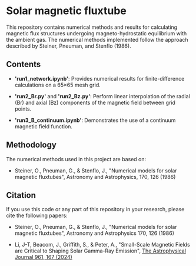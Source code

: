 # Solar magnetic fluxtube

This repository contains numerical methods and results for calculating magnetic flux structures undergoing magneto-hydrostatic equilibrium with the ambient gas. The numerical methods implemented follow the approach described by Steiner, Pneuman, and Stenflo (1986).

## Contents
- **'run1_network.ipynb'**: Provides numerical results for finite-difference calculations on a 65×65 mesh grid.

- **'run2_Br.py'** and **'run2_Bz.py'**: Perform linear interpolation of the radial (Br) and axial (Bz) components of the magnetic field between grid points.

- **'run3_B_continuum.ipynb'**: Demonstrates the use of a continuum magnetic field function.

## Methodology

The numerical methods used in this project are based on:

- Steiner, O., Pneuman, G., & Stenflo, J., "Numerical models for solar magnetic fluxtubes", Astronomy and Astrophysics, 170, 126 (1986)

## Citation

If you use this code or any part of this repository in your research, please cite the following papers:

- Steiner, O., Pneuman, G., & Stenflo, J., "Numerical models for solar magnetic fluxtubes", Astronomy and Astrophysics 170, 126 (1986)

- Li, J-T, Beacom, J., Griffith, S., & Peter, A., "Small-Scale Magnetic Fields are Critical to Shaping Solar Gamma-Ray Emission", <a href="https://doi.org/10.3847/1538-4357/ad158f"> The Astrophysical Journal 961, 167 (2024)
